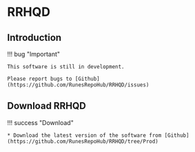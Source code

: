 # RRHQD

## Introduction

!!! bug "Important"

    This software is still in development.

    Please report bugs to [Github](https://github.com/RunesRepoHub/RRHQD/issues)

## Download RRHQD

!!! success "Download"

    * Download the latest version of the software from [Github](https://github.com/RunesRepoHub/RRHQD/tree/Prod)